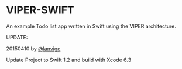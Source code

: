 VIPER-SWIFT
===========

An example Todo list app written in Swift using the VIPER architecture.

UPDATE:

20150410 by [@lanvige](https://github.com/lanvige/)

Update Project to Swift 1.2 and build with Xcode 6.3 